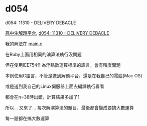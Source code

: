 # d054
d054: 11310 - DELIVERY DEBACLE

[高中生解題平台](http://zerojudge.tw/), [d054: 11310 - DELIVERY DEBACLE](http://zerojudge.tw/ShowProblem?problemid=d054)

我的解法在 [main.c](https://github.com/wemee/d054/blob/master/main.c)

在Ruby上面用相同的演算法執行沒問題

但在使用IEE754作為浮點數運算標準的語言，會有精度問題

本例使用C語言，不管是送到解題平台，還是在我自己的電腦(Mac OS)

或是送到我自己的Linux伺服器上面去編譯執行看看

都會在n=38時出錯，計算結果多加了1

所以... 又來了... 每次解演算法的題目，最後都會變成要搞大數運算

每一題都在搞大數運算
